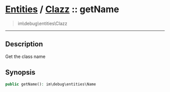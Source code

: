 # [Entities](entities.md) / [Clazz](entities-Clazz.md) :: getName
 > im\debug\entities\Clazz
____

## Description
Get the class name

## Synopsis
```php
public getName(): im\debug\entities\Name
```
